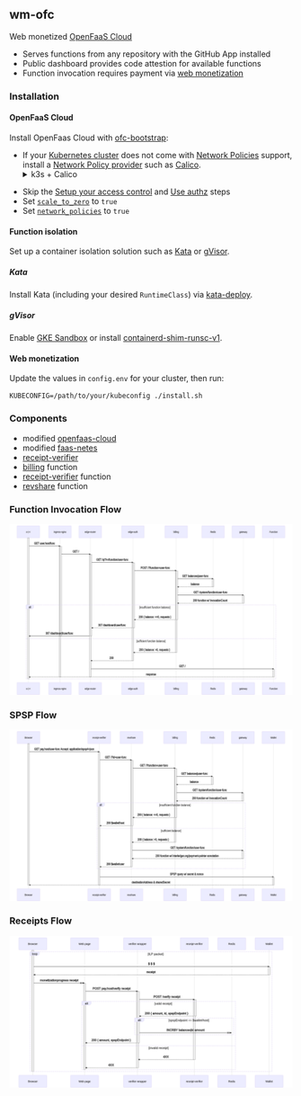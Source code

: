 ## wm-ofc

Web monetized [OpenFaaS Cloud](https://docs.openfaas.com/openfaas-cloud/intro/)

- Serves functions from any repository with the GitHub App installed
- Public dashboard provides code attestion for available functions
- Function invocation requires payment via [web monetization](https://webmonetization.org/)

### Installation

#### OpenFaaS Cloud

Install OpenFaas Cloud with [ofc-bootstrap](https://github.com/openfaas-incubator/ofc-bootstrap/blob/master/USER_GUIDE.md):

- If your [Kubernetes cluster](https://github.com/openfaas-incubator/ofc-bootstrap/blob/master/USER_GUIDE.md#start-by-creating-a-kubernetes-cluster) does not come with [Network Policies](https://kubernetes.io/docs/concepts/services-networking/network-policies/) support, install a [Network Policy provider](https://kubernetes.io/docs/tasks/administer-cluster/network-policy-provider/) such as [Calico](https://docs.projectcalico.org/getting-started/kubernetes/).<details><summary>k3s + Calico</summary><pre>
k3sup install --ip $IP --user $USER --k3s-extra-args "--flannel-backend=none --cluster-cidr=192.168.0.0/16 --no-deploy traefik"
kubectl apply -k github.com/wilsonianb/calico-k3s
</pre>
</details>

- Skip the [Setup your access control](https://github.com/openfaas-incubator/ofc-bootstrap/blob/master/USER_GUIDE.md#setup-your-access-control) and [Use authz](https://github.com/openfaas-incubator/ofc-bootstrap/blob/master/USER_GUIDE.md#use-authz-recommended) steps
- Set [`scale_to_zero`](https://github.com/openfaas-incubator/ofc-bootstrap/blob/master/USER_GUIDE.md#enable-scaling-to-zero) to `true`
- Set [`network_policies`](https://github.com/openfaas-incubator/ofc-bootstrap/blob/master/USER_GUIDE.md#toggle-network-policies-recommended) to `true`

#### Function isolation

Set up a container isolation solution such as [Kata](https://katacontainers.io/) or [gVisor](https://gvisor.dev/).

##### Kata

Install Kata (including your desired `RuntimeClass`) via [kata-deploy](https://github.com/kata-containers/packaging/tree/master/kata-deploy#kubernetes-quick-start).

##### gVisor

Enable [GKE Sandbox](https://cloud.google.com/kubernetes-engine/docs/how-to/sandbox-pods) or install [containerd-shim-runsc-v1](https://gvisor.dev/docs/user_guide/containerd/quick_start/).

#### Web monetization

Update the values in `config.env` for your cluster, then run:

```
KUBECONFIG=/path/to/your/kubeconfig ./install.sh
```

### Components

- modified [openfaas-cloud](https://github.com/wilsonianb/openfaas-cloud)
- modified [faas-netes](https://github.com/wilsonianb/faas-netes/)
- [receipt-verifier](https://github.com/coilhq/receipt-verifier)
- [billing](https://github.com/wilsonianb/wm-ofc/tree/main/billing) function
- [receipt-verifier](https://github.com/wilsonianb/wm-ofc/tree/main/receipt-verifier) function
- [revshare](https://github.com/wilsonianb/wm-ofc/tree/main/revshare) function

### Function Invocation Flow

![](docs/codius-faas-invocation.png)


### SPSP Flow

![](docs/codius-faas-spsp.png)


### Receipts Flow

![](docs/codius-faas-receipts.png)
